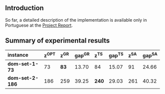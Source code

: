 ## Introduction ##
So far, a detailed description of the implementation is available only in Portuguese at the [Project Report](http://mh081.googlecode.com/files/mh081_report.pdf).

## Summary of experimental results ##

| **instance** | **z<sup>OPT</sup>** | **z<sup>GR</sup>** | **gap<sup>GR</sup>** | **z<sup>TS</sup>** | **gap<sup>TS</sup>** | **z<sup>SA</sup>** | **gap<sup>SA</sup>** |
|:-------------|:--------------------|:-------------------|:---------------------|:-------------------|:---------------------|:-------------------|:---------------------|
| **dom-set-1-73** | 73                  | **83**             | 13.70                | 84                 | 15.07                | 91                 | 24.66                |
| **dom-set-2-186** | 186                 | 259                | 39.25                | **240**            | 29.03                | 261                | 40.32                |